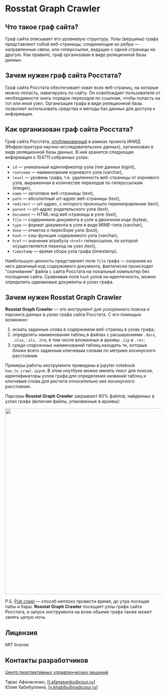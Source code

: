 # Rosstat Graph Crawler

## Что такое граф сайта?

Граф сайта описывает его уровневую структуру. Узлы (вершины) графа представляют собой веб-страницы; соединяющие их ребра — направленные связи, или гиперссылки, ведущие с одной страницы на другую. Как правило, граф организован в виде реляционной базы данных.

## Зачем нужен граф сайта Росстата?

Граф сайта Росстата обеспечивает охват всех веб-страниц, на которые можно попасть, навигируясь по сайту. Он освобождает пользователя от необходимости знать порядок переходов по ссылкам, чтобы попасть на тот или иной узел. Организация графа в виде реляционной базы позволяет использовать средства и методы баз данных для доступа к информации.

## Как организован граф сайта Росстата?

Граф сайта Росстата, [опубликованный](https://data-in.ru/data-catalog/datasets/152/) в рамках проекта ИНИД (Инфраструктура научно-исследовательских данных), организован в виде реляционной базы данных. В ней хранится следующая информация о 104711 собранных узлах:

- `id` — уникальный идентификатор узла (тип данных bigint),
- `rootname` — наименование корневого узла (varchar),
- `level` — уровень графа, т.е. удаленность веб-страницы от корневого узла, выраженная в количестве переходов по гиперссылкам (integer),
- `name` — заголовок веб-страницы (text),
- `path` — абсолютный url-адрес веб-страницы (text),
- `redirect` — url-адрес, с которого произошло перенаправление (text),
- `parent` — url-адрес родительского узла (text),
- `document` — HTML-код веб-страницы в узле (text),
- `file` — содержимое документа в узле в двоичном коде (bytea),
- `type` — формат документа в узле в виде MIME-типа (varchar),
- `done` — отметка о пересборе узла (bool),
- `hash` — хэш-функция содержимого узла (varchar),
- `href` — значение атрибута `<href>` гиперссылки, по которой осуществляется переход на узел (text),
- `timestamp` — время сбора узла графа (timestamp).

Наибольшую ценность представляет поле `file` графа — сохраняя из него двоичный код содержимого документа, фактически происходит "скачивание" файла с сайта Росстата на локальный компьютер без посещения сайта. Сравнивая поля `hash` узлов на идентичность, можно определить одинаковые документы в узлах графа.

## Зачем нужен Rosstat Graph Crawler

**Rosstat Graph Crawler** — это инструмент для ускоренного поиска и парсинга данных в узлах графа сайта Росстата. С его помощью возможно:
1) искать заданные слова в содержимом веб-страниц в узлах графа;
2) определять наименования таблиц в файлах с расширениями `.docx`, `.xlsx`, `.xls`, `.htm`, в том числе вложенных в архивы `.zip` и `.rar`;
3) среди спарсенных наименований таблиц находить те, которые ближе всего заданным ключевым словам по метрике косинусного расстояния.

Примеры работы инструмента приведены в jupyter notebook `how_to_crawl.ipynb`. В этом ноутбуке можно менять текст для поиска, идентификаторы узлов графа для определения названий таблиц и ключевые слова для расчета относительно них косинусного расстояния.

Парсеры **Rosstat Graph Crawler** закрывают 60% файлов, найденных в узлах графа (включая файлы, упакованные в архивы):

<p align="center">
<img src="https://i.imgur.com/BbbxO7G.jpg" width=600/>
</p>

P.S. [Pub crawl](https://ru.wikipedia.org/wiki/Барный_тур) — способ неплохо провести время, до утра посещая пабы и бары. **Rosstat Graph Crawler** посещает узлы графа сайта Росстата, и запуск инструмента на всем объеме графа также может занять целую ночь.

## Лицензия

MIT license

## Контакты разработчиков

[Центр перспективных управленческих решений](https://cpur.ru/)

Тарас Афанасенко, [t.afanasenko@cpur.ru]  
Юлия Хабибуллина, [y.khabibullina@cpur.ru]